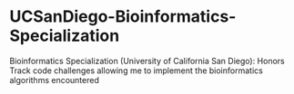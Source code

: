 # UCSanDiego-Bioinformatics-Specialization
Bioinformatics Specialization (University of California San Diego): Honors Track code challenges allowing me to implement the bioinformatics algorithms encountered
